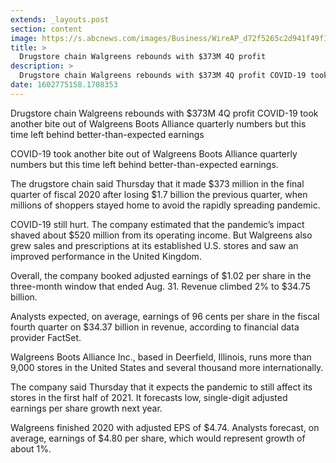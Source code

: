 ```yaml
--- 
extends: _layouts.post 
section: content 
image: https://s.abcnews.com/images/Business/WireAP_d72f5265c2d941f49f151508d0748477_16x9_992.jpg 
title: > 
  Drugstore chain Walgreens rebounds with $373M 4Q profit 
description: > 
  Drugstore chain Walgreens rebounds with $373M 4Q profit COVID-19 took another bite out of Walgreens Boots Alliance quarterly numbers but this time left behind better-than-expected earningsCOVID-19 took another bite out of Walgreens Boots Alliance quarterly numbers but this time left behind better-than-expected earnings.But Walgreens also grew sales and prescriptions at its established U.S. stores and saw an improved performance in the United Kingdom.Overall, the company booked adjusted earnings of $1.02 per share in the three-month window that ended Aug. 31.Walgreens Boots Alliance Inc., based in Deerfield, Illinois, runs more than 9,000 stores in the United States and several thousand more internationally.It forecasts low, single-digit adjusted earnings per share growth next year. 
date: 1602775158.1708353 
--- 
```

Drugstore chain Walgreens rebounds with $373M 4Q profit COVID-19 took another bite out of Walgreens Boots Alliance quarterly numbers but this time left behind better-than-expected earnings

COVID-19 took another bite out of Walgreens Boots Alliance quarterly numbers but this time left behind better-than-expected earnings.

The drugstore chain said Thursday that it made $373 million in the final quarter of fiscal 2020 after losing $1.7 billion the previous quarter, when millions of shoppers stayed home to avoid the rapidly spreading pandemic.

COVID-19 still hurt. The company estimated that the pandemic’s impact shaved about $520 million from its operating income. But Walgreens also grew sales and prescriptions at its established U.S. stores and saw an improved performance in the United Kingdom.

Overall, the company booked adjusted earnings of $1.02 per share in the three-month window that ended Aug. 31. Revenue climbed 2% to $34.75 billion.

Analysts expected, on average, earnings of 96 cents per share in the fiscal fourth quarter on $34.37 billion in revenue, according to financial data provider FactSet.

Walgreens Boots Alliance Inc., based in Deerfield, Illinois, runs more than 9,000 stores in the United States and several thousand more internationally.

The company said Thursday that it expects the pandemic to still affect its stores in the first half of 2021. It forecasts low, single-digit adjusted earnings per share growth next year.

Walgreens finished 2020 with adjusted EPS of $4.74. Analysts forecast, on average, earnings of $4.80 per share, which would represent growth of about 1%.